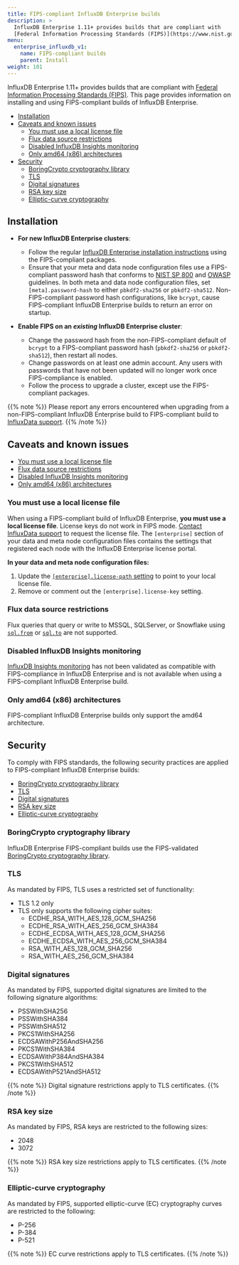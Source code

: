 ```yaml
---
title: FIPS-compliant InfluxDB Enterprise builds
description: >
  InfluxDB Enterprise 1.11+ provides builds that are compliant with 
  [Federal Information Processing Standards (FIPS)](https://www.nist.gov/standardsgov/compliance-faqs-federal-information-processing-standards-fips).
menu:
  enterprise_influxdb_v1:
    name: FIPS-compliant builds
    parent: Install
weight: 101
---
```


InfluxDB Enterprise 1.11+ provides builds that are compliant with 
[Federal Information Processing Standards (FIPS)](https://www.nist.gov/standardsgov/compliance-faqs-federal-information-processing-standards-fips).
This page provides information on installing and using FIPS-compliant builds of
InfluxDB Enterprise.

- [Installation](#installation)
- [Caveats and known issues](#caveats-and-known-issues)
  - [You must use a local license file](#you-must-use-a-local-license-file)
  - [Flux data source restrictions](#flux-data-source-restrictions)
  - [Disabled InfluxDB Insights monitoring](#disabled-influxdb-insights-monitoring)
  - [Only amd64 (x86) architectures](#only-amd64-x86-architectures)
- [Security](#security)
  - [BoringCrypto cryptography library](#boringcrypto-cryptography-library)
  - [TLS](#tls)
  - [Digital signatures](#digital-signatures)
  - [RSA key size](#rsa-key-size)
  - [Elliptic-curve cryptography](#elliptic-curve-cryptography)

## Installation

- **For new InfluxDB Enterprise clusters**:

  - Follow the regular [InfluxDB Enterprise installation instructions](/enterprise_influxdb/v1/introduction/installation/)
    using the FIPS-compliant packages. 
  - Ensure that your meta and data node configuration files use a FIPS-compliant
    password hash that conforms to
    [NIST SP 800](https://www.nist.gov/itl/publications-0/nist-special-publication-800-series-general-information)
    and [OWASP](https://owasp.org/) guidelines.
    In both meta and data node configuration files, set `[meta].password-hash` to
    either `pbkdf2-sha256` or `pbkdf2-sha512`.
    Non-FIPS-compliant password hash configurations, like `bcrypt`, cause
    FIPS-compliant InfluxDB Enterprise builds to return an error on startup.

- **Enable FIPS on an _existing_ InfluxDB Enterprise cluster**:

  - Change the password hash from the non-FIPS-compliant default of `bcrypt` to
    a FIPS-compliant password hash (`pbkdf2-sha256` or `pbkdf2-sha512`), then
    restart all nodes.
  - Change passwords on at least one admin account.
    Any users with passwords that have not been updated will no longer work once
    FIPS-compliance is enabled.
  - Follow the process to upgrade a cluster, except use the FIPS-compliant packages.

{{% note %}}
Please report any errors encountered when upgrading from a non-FIPS-compliant
InfluxDB Enterprise build to FIPS-compliant build to [InfluxData support](https://support.influxdata.com).
{{% /note %}}

## Caveats and known issues

- [You must use a local license file](#you-must-use-a-local-license-file)
- [Flux data source restrictions](#flux-data-source-restrictions)
- [Disabled InfluxDB Insights monitoring](#disabled-influxdb-insights-monitoring)
- [Only amd64 (x86) architectures](#only-amd64-x86-architectures)

### You must use a local license file

When using a FIPS-compliant build of InfluxDB Enterprise,
**you must use a local license file**. License keys do not work in FIPS mode.
[Contact InfluxData support](https://support.influxdata.com) to request the
license file.
The `[enterprise]` section of your data and meta node configuration files
contains the settings that registered each node with the InfluxDB Enterprise
license portal.

**In your data and meta node configuration files:**

1.  Update the [`[enterprise].license-path` setting](/enterprise_influxdb/v1/administration/configure/config-data-nodes/#license-path) 
    to point to your local license file.
2.  Remove or comment out the `[enterprise].license-key` setting.

### Flux data source restrictions

Flux queries that query or write to MSSQL, SQLServer, or Snowflake using
[`sql.from`](/flux/v0/stdlib/sql/from/) or [`sql.to`](/flux/v0/stdlib/sql/to/)
are not supported.

### Disabled InfluxDB Insights monitoring

[InfluxDB Insights monitoring](https://www.influxdata.com/products/influxdb-insights/)
has not been validated as compatible with FIPS-compliance in InfluxDB Enterprise
and is not available when using a FIPS-compliant InfluxDB Enterprise build.

### Only amd64 (x86) architectures

FIPS-compliant InfluxDB Enterprise builds only support the amd64 architecture.

## Security

To comply with FIPS standards, the following security practices are applied to
FIPS-compliant InfluxDB Enterprise builds:

- [BoringCrypto cryptography library](#boringcrypto-cryptography-library)
- [TLS](#tls)
- [Digital signatures](#digital-signatures)
- [RSA key size](#rsa-key-size)
- [Elliptic-curve cryptography](#elliptic-curve-cryptography)

### BoringCrypto cryptography library

InfluxDB Enterprise FIPS-compliant builds use the FIPS-validated
[BoringCrypto cryptography library](https://boringssl.googlesource.com/boringssl/+/master/crypto/fipsmodule/FIPS.md).

### TLS

As mandated by FIPS, TLS uses a restricted set of functionality:

- TLS 1.2 only
- TLS only supports the following cipher suites:
  - ECDHE_RSA_WITH_AES_128_GCM_SHA256
  - ECDHE_RSA_WITH_AES_256_GCM_SHA384
  - ECDHE_ECDSA_WITH_AES_128_GCM_SHA256
  - ECDHE_ECDSA_WITH_AES_256_GCM_SHA384
  - RSA_WITH_AES_128_GCM_SHA256
  - RSA_WITH_AES_256_GCM_SHA384

### Digital signatures

As mandated by FIPS, supported digital signatures are limited to the following
signature algorithms:

- PSSWithSHA256
- PSSWithSHA384
- PSSWithSHA512
- PKCS1WithSHA256
- ECDSAWithP256AndSHA256
- PKCS1WithSHA384
- ECDSAWithP384AndSHA384
- PKCS1WithSHA512
- ECDSAWithP521AndSHA512

{{% note %}}
Digital signature restrictions apply to TLS certificates.
{{% /note %}}

### RSA key size

As mandated by FIPS, RSA keys are restricted to the following sizes:

- 2048
- 3072

{{% note %}}
RSA key size restrictions apply to TLS certificates.
{{% /note %}}

### Elliptic-curve cryptography

As mandated by FIPS, supported elliptic-curve (EC) cryptography curves are
restricted to the following:

- P-256
- P-384
- P-521

{{% note %}}
EC curve restrictions apply to TLS certificates.
{{% /note %}}
